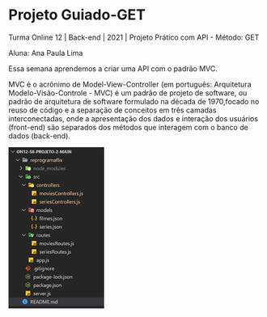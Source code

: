 # Projeto Guiado-GET
Turma Online 12 | Back-end | 2021 | Projeto Prático com API - Método: GET

Aluna: Ana Paula Lima 

Essa semana aprendemos  a criar uma API com o padrão MVC. 

MVC é o acrônimo de Model-View-Controller (em português: Arquitetura Modelo-Visão-Controle - MVC) é um padrão de projeto de software, ou padrão de arquitetura de software formulado na década de 1970,focado no reuso de código e a separação de conceitos em três camadas interconectadas, onde a apresentação dos dados e interação dos usuários (front-end) são separados dos métodos que interagem com o banco de dados (back-end).

<img src="https://github.com/anapsantos1/ReprogramaFlix-API/blob/main/image/ScreenHunter%2016.png" alt="	" style="zoom: 50%;" />	

